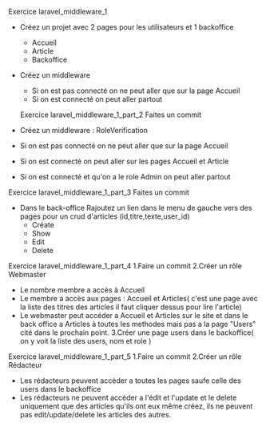 Exercice laravel_middleware_1
- Créez un projet avec 2 pages pour les utilisateurs et 1 backoffice
   - Accueil 
   - Article 
   - Backoffice 
- Créez un middleware
  - Si on est pas connecté on ne peut aller que sur la page Accueil
  - Si on est connecté on peut aller partout

  Exercice laravel_middleware_1_part_2
Faites un commit
- Créez un  middleware : RoleVerification
 - Si on est pas connecté on ne peut aller que sur la page Accueil
 - Si on est connecté on peut aller sur les pages Accueil et Article
- Si on est connecté et qu'on a le role Admin on peut aller partout

Exercice laravel_middleware_1_part_3
Faites un commit
- Dans le back-office
Rajoutez un lien dans le menu de gauche vers des pages pour un crud d'articles (id,titre,texte,user_id) 
   - Créate
   - Show
   - Edit
   - Delete

Exercice laravel_middleware_1_part_4
1.Faire un commit
2.Créer un rôle Webmaster
- Le nombre membre a accès à Accueil
- Le membre a accès aux pages : Accueil et Articles( c'est une page avec la liste des titres des articles il faut cliquer dessus pour lire l'article)
- Le webmaster peut accéder a Accueil et Articles sur le site et dans le back office a Articles à toutes les methodes mais pas a la page "Users" cité dans le prochain point.
3.Créer une page users dans le backoffice( on y voit la liste des users, nom et role )

Exercice laravel_middleware_1_part_5
1.Faire un commit
2.Créer un rôle Rédacteur
- Les rédacteurs peuvent accèder a toutes les pages saufe celle des users dans le backoffice
- Les rédacteurs ne peuvent accéder a l'édit et l'update et le delete uniquement que des articles qu'ils ont eux même créez, ils ne peuvent pas edit/update/delete les articles des autres.

